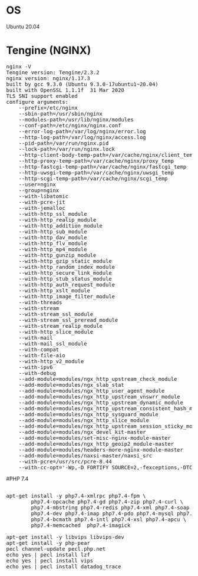 # OS
Ubuntu 20.04

# Tengine (NGINX)

<pre>
nginx -V
Tengine version: Tengine/2.3.2
nginx version: nginx/1.17.3
built by gcc 9.3.0 (Ubuntu 9.3.0-17ubuntu1~20.04) 
built with OpenSSL 1.1.1f  31 Mar 2020
TLS SNI support enabled
configure arguments: 
    --prefix=/etc/nginx 
    --sbin-path=/usr/sbin/nginx 
    --modules-path=/usr/lib/nginx/modules 
    --conf-path=/etc/nginx/nginx.conf 
    --error-log-path=/var/log/nginx/error.log 
    --http-log-path=/var/log/nginx/access.log 
    --pid-path=/var/run/nginx.pid 
    --lock-path=/var/run/nginx.lock 
    --http-client-body-temp-path=/var/cache/nginx/client_temp 
    --http-proxy-temp-path=/var/cache/nginx/proxy_temp 
    --http-fastcgi-temp-path=/var/cache/nginx/fastcgi_temp 
    --http-uwsgi-temp-path=/var/cache/nginx/uwsgi_temp 
    --http-scgi-temp-path=/var/cache/nginx/scgi_temp 
    --user=nginx 
    --group=nginx 
    --with-libatomic 
    --with-pcre-jit 
    --with-jemalloc 
    --with-http_ssl_module 
    --with-http_realip_module 
    --with-http_addition_module 
    --with-http_sub_module 
    --with-http_dav_module 
    --with-http_flv_module 
    --with-http_mp4_module 
    --with-http_gunzip_module 
    --with-http_gzip_static_module 
    --with-http_random_index_module 
    --with-http_secure_link_module 
    --with-http_stub_status_module 
    --with-http_auth_request_module 
    --with-http_xslt_module 
    --with-http_image_filter_module 
    --with-threads 
    --with-stream 
    --with-stream_ssl_module 
    --with-stream_ssl_preread_module 
    --with-stream_realip_module 
    --with-http_slice_module 
    --with-mail 
    --with-mail_ssl_module 
    --with-compat 
    --with-file-aio 
    --with-http_v2_module 
    --with-ipv6 
    --with-debug 
    --add-module=modules/ngx_http_upstream_check_module 
    --add-module=modules/ngx_slab_stat 
    --add-module=modules/ngx_http_user_agent_module 
    --add-module=modules/ngx_http_upstream_vnswrr_module 
    --add-module=modules/ngx_http_upstream_dynamic_module 
    --add-module=modules/ngx_http_upstream_consistent_hash_module 
    --add-module=modules/ngx_http_sysguard_module 
    --add-module=modules/ngx_http_slice_module 
    --add-module=modules/ngx_http_upstream_session_sticky_module 
    --add-module=modules/ngx_devel_kit-master 
    --add-module=modules/set-misc-nginx-module-master 
    --add-module=modules/ngx_http_geoip2_module-master 
    --add-module=modules/headers-more-nginx-module-master 
    --add-module=modules/naxsi-master/naxsi_src 
    --with-pcre=/usr/src/pcre-8.44 
    --with-cc-opt='-Wp,-D_FORTIFY_SOURCE=2,-fexceptions,-DTCP_FASTOPEN=23,--param=ssp-buffer-size=4'
</pre>

#PHP 7.4

<pre>

apt-get install -y php7.4-xmlrpc php7.4-fpm \
        php7.4-opcache php7.4-gd php7.4-zip php7.4-curl \
        php7.4-mbstring php7.4-redis php7.4-xml php7.4-soap \
        php7.4-dev php7.4-imap php7.4-pdo php7.4-mysql php7.4-mysqli \
        php7.4-bcmath php7.4-intl php7.4-xsl php7.4-apcu \
        php7.4-memcached  php7.4-imagick 

apt-get install -y libvips libvips-dev 
apt-get install -y php-pear
pecl channel-update pecl.php.net
echo yes | pecl install lzf
echo yes | pecl install vips
echo yes | pecl install datadog_trace

</pre>
